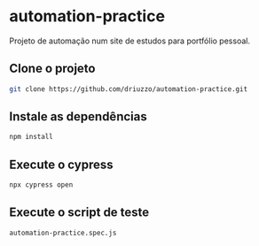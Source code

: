 # automation-practice

Projeto de automação num site de estudos para portfólio pessoal.

## Clone o projeto

```bash
git clone https://github.com/driuzzo/automation-practice.git
```

## Instale as dependências
```bash
npm install
```

## Execute o cypress
```bash 
npx cypress open
```

## Execute o script de teste
```bash
automation-practice.spec.js
```
